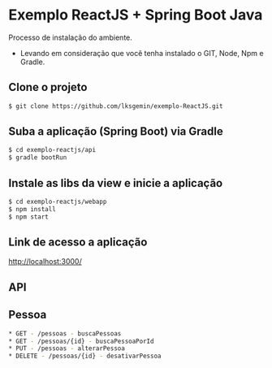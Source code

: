 # Exemplo ReactJS + Spring Boot Java

Processo de instalação do ambiente.

* Levando em consideração que você tenha instalado o GIT, Node, Npm e Gradle.

## Clone o projeto

```sh
$ git clone https://github.com/lksgemin/exemplo-ReactJS.git
```

## Suba a aplicação (Spring Boot) via Gradle

```sh
$ cd exemplo-reactjs/api
$ gradle bootRun
```

## Instale as libs da view e inicie a aplicação

```sh
$ cd exemplo-reactjs/webapp
$ npm install
$ npm start
```

## Link de acesso a aplicação

[http://localhost:3000/](http://localhost:3000/)


## API

## Pessoa
```sh
* GET - /pessoas - buscaPessoas
* GET - /pessoas/{id} - buscaPessoaPorId
* PUT - /pessoas - alterarPessoa
* DELETE - /pessoas/{id} - desativarPessoa 
```